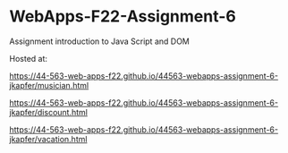# WebApps-F22-Assignment-6
Assignment introduction to Java Script and DOM

Hosted at:

https://44-563-web-apps-f22.github.io/44563-webapps-assignment-6-jkapfer/musician.html

https://44-563-web-apps-f22.github.io/44563-webapps-assignment-6-jkapfer/discount.html

https://44-563-web-apps-f22.github.io/44563-webapps-assignment-6-jkapfer/vacation.html
